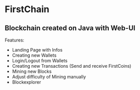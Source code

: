 # FirstChain
## Blockchain created on Java with Web-UI

Features:

- Landing Page with Infos
- Creating new Wallets 
- Login/Logout from Wallets
- Creating new Transactions (Send and receive FirstCoins)
- Mining new Blocks
- Adjust difficulty of Mining manually
- Blockexplorer
